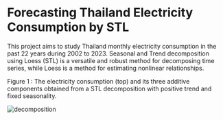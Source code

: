 # Forecasting Thailand Electricity Consumption by STL

This project aims to study Thailand monthly electricity consumption in the past 22 years during 2002 to 2023. Seasonal and Trend decomposition using Loess (STL) is a versatile and robust method for decomposing time series, while Loess is a method for estimating nonlinear relationships. 

Figure 1 : The electricity consumption (top) and its three additive components obtained from a STL decomposition with positive trend and fixed seasonality.

![decomposition](https://github.com/jsutthida/Forecasting-Thailand-Electricity-Consumption-by-STL/assets/160230541/c909c738-e5bc-4d15-b98f-3307ca69b2ed)
